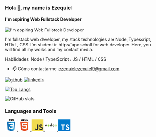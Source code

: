 ### Hola 👋, my name is Ezequiel
####  I'm aspiring Web Fullstack Developer
![ I'm aspiring Web Fullstack Developer](https://arturssmirnovs.github.io/github-profile-readme-generator/images/banner.png)

I'm fullstack web developer, my stack technologies are Node, Typescript, HTML, CSS. I'm student in https//apx.scholl for web developer. Here, you will find all my works and my contact media.

Habilidades: Node / TyperScript / JS / HTML / CSS

- 📫 Cómo contactarme: ezequielezequiel9@gmail.com 


[<img src='https://cdn.jsdelivr.net/npm/simple-icons@3.0.1/icons/github.svg' alt='github' height='40'>](https://github.com/ezequielgimenez)  [<img src='https://cdn.jsdelivr.net/npm/simple-icons@3.0.1/icons/linkedin.svg' alt='linkedin' height='40'>](https://www.linkedin.com/in/https://www.linkedin.com/in/ezequielgimenez/)  

[![Top Langs](https://github-readme-stats.vercel.app/api/top-langs/?username=ezequielgimenez)](https://github.com/anuraghazra/github-readme-stats)

![GitHub stats](https://github-readme-stats.vercel.app/api?username=ezequielgimenez&show_icons=true)  

<h3 align="left">Languages and Tools:</h3>
<p align="left"> <a href="https://www.w3schools.com/css/" target="_blank" rel="noreferrer"> <img src="https://raw.githubusercontent.com/devicons/devicon/master/icons/css3/css3-original-wordmark.svg" alt="css3" width="40" height="40"/> </a> <a href="https://www.w3.org/html/" target="_blank" rel="noreferrer"> <img src="https://raw.githubusercontent.com/devicons/devicon/master/icons/html5/html5-original-wordmark.svg" alt="html5" width="40" height="40"/> </a> <a href="https://developer.mozilla.org/en-US/docs/Web/JavaScript" target="_blank" rel="noreferrer"> <img src="https://raw.githubusercontent.com/devicons/devicon/master/icons/javascript/javascript-original.svg" alt="javascript" width="40" height="40"/> </a> <a href="https://nodejs.org" target="_blank" rel="noreferrer"> <img src="https://raw.githubusercontent.com/devicons/devicon/master/icons/nodejs/nodejs-original-wordmark.svg" alt="nodejs" width="40" height="40"/> </a> <a href="https://www.typescriptlang.org/" target="_blank" rel="noreferrer"> <img src="https://raw.githubusercontent.com/devicons/devicon/master/icons/typescript/typescript-original.svg" alt="typescript" width="40" height="40"/> </a> </p>
